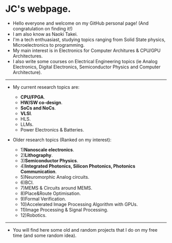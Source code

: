 # JC's webpage.

- Hello everyone and welcome on my GitHub personal page! (And congratulation on finding it!)
- I am also know as Naoki Takei.
- I'm a tech enthuasiast, studying topics ranging from Solid State physics, Microelectronics to programming.
- My main interest is in Electronics for Computer Architures & CPU/GPU Architectures.
- I also write some courses on Electrical Engineering topics (ie Analog Electronics, Digital Electronics, Semiconductor Physics and Computer Architecture).
---
- My current research topics are:
   * **CPU/FPGA**.
   * **HW/SW co-design**.
   * **SoCs and NoCs**.
   * **VLSI**.
   * HLS.
   * LLMs.
   * Power Electronics & Batteries.

- Older research topics (Ranked on my interest):
   * 1)**Nanoscale electronics**.
   * 2)**Lithography**.
   * 3)**Semiconductor Physics**.
   * 4)**Integrated Photonics, Silicon Photonics, Photonics Communication**.
   * 5)Neuromorphic Analog circuits.
   * 6)BCI.
   * 7)MEMS & Circuits around MEMS.
   * 8)Place&Route Optimisation.
   * 9)Formal Verification.
   * 10)Accelerated Image Processing Algorithm with GPUs.
   * 11)Image Processing & Signal Processing.
   * 12)Robotics.
---
- You will find here some old and random projects that I do on my free time (and some random idea).
